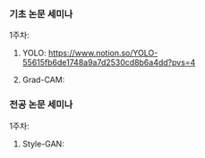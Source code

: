 ### 기초 논문 세미나
1주차: 

1. YOLO: https://www.notion.so/YOLO-55615fb6de1748a9a7d2530cd8b6a4dd?pvs=4
   
2. Grad-CAM:

### 전공 논문 세미나
1주차:

1. Style-GAN:
